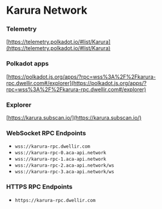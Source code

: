 # Karura Network

### Telemetry

[https://telemetry.polkadot.io/#list/Karura](https://telemetry.polkadot.io/#list/Karura)

### Polkadot apps

[https://polkadot.js.org/apps/?rpc=wss%3A%2F%2Fkarura-rpc.dwellir.com#/explorer](https://polkadot.js.org/apps/?rpc=wss%3A%2F%2Fkarura-rpc.dwellir.com#/explorer)

### Explorer

[https://karura.subscan.io/](https://karura.subscan.io/)

### WebSocket RPC Endpoints

* `wss://karura-rpc.dwellir.com`
* `wss://karura-rpc-0.aca-api.network`
* `wss://karura-rpc-1.aca-api.network`
* `wss://karura-rpc-2.aca-api.network/ws`
* `wss://karura-rpc-3.aca-api.network/ws`

### HTTPS RPC Endpoints

* `https://karura-rpc.dwellir.com`
